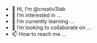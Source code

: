 - 👋 Hi, I’m @creativ3lab
- 👀 I’m interested in ...
- 🌱 I’m currently learning ...
- 💞️ I’m looking to collaborate on ...
- 📫 How to reach me ...

<!---
creativ3lab/creativ3lab is a ✨ special ✨ repository because its `README.md` (this file) appears on your GitHub profile.
You can click the Preview link to take a look at your changes.
--->
